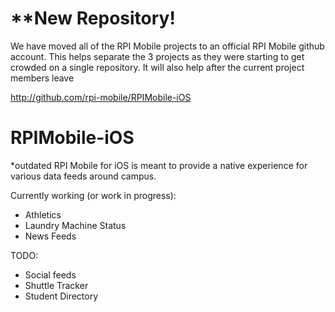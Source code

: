 **New Repository!
=================

We have moved all of the RPI Mobile projects to an official RPI Mobile github account. This helps separate the 3 projects as they were starting to get crowded on a single repository. It will also help after the current project members leave

http://github.com/rpi-mobile/RPIMobile-iOS

RPIMobile-iOS
=============
*outdated
RPI Mobile for iOS is meant to provide a native experience for various data feeds around campus.

Currently working (or work in progress):
- Athletics
- Laundry Machine Status
- News Feeds

TODO:
- Social feeds
- Shuttle Tracker
- Student Directory

 
